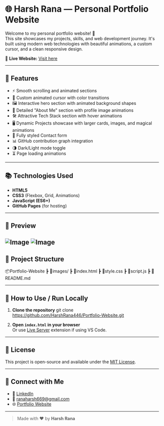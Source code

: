 # 🌐 Harsh Rana — Personal Portfolio Website

Welcome to my personal portfolio website! 🚀  
This site showcases my projects, skills, and web development journey. It's built using modern web technologies with beautiful animations, a custom cursor, and a clean responsive design.

🔗 **Live Website:** [Visit here](https://harshrana446.github.io/Portfolio-Website/)

---

## 📌 Features

- ⚡ Smooth scrolling and animated sections
- 🎨 Custom animated cursor with color transitions
- 🖼️ Interactive hero section with animated background shapes
- 📝 Detailed "About Me" section with profile image animations
- 🛠️ Attractive Tech Stack section with hover animations
- 🖥️ Dynamic Projects showcase with larger cards, images, and magical animations
- 💌 Fully styled Contact form
- 📊 GitHub contribution graph integration
- 🌗 Dark/Light mode toggle
- ⏳ Page loading animations

---

## 📚 Technologies Used

- **HTML5**
- **CSS3** (Flexbox, Grid, Animations)
- **JavaScript (ES6+)**
- **GitHub Pages** (for hosting)

---

## 📸 Preview

![Image](https://github.com/user-attachments/assets/6ad689d4-c440-40c3-b03f-d4efe51bf32f)
![Image](https://github.com/user-attachments/assets/8124aa43-fb8d-44f9-b8bc-1695d50a2621)
---

## 📁 Project Structure

📦Portfolio-Website
┣ 📂images/
┣ 📜index.html
┣ 📜style.css
┣ 📜script.js
┣ 📜README.md

---

## 🚀 How to Use / Run Locally

1. **Clone the repository**
git clone https://github.com/HarshRana446/Portfolio-Website.git

2. **Open `index.html` in your browser**  
Or use [Live Server](https://marketplace.visualstudio.com/items?itemName=ritwickdey.LiveServer) extension if using VS Code.

---

## 📖 License

This project is open-source and available under the [MIT License](LICENSE).

---

## 🙌 Connect with Me

- 💼 [LinkedIn](https://www.linkedin.com/in/harshrana446/)
- 📧 ranaharsh669@gmail.com
- 🌐 [Portfolio Website](https://harshrana446.github.io/Portfolio-Website/)

---

> Made with ❤️ by **Harsh Rana**
